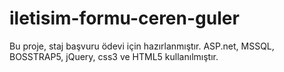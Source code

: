 # iletisim-formu-ceren-guler
Bu proje, staj başvuru ödevi için hazırlanmıştır. ASP.net, MSSQL, BOSSTRAP5, jQuery, css3 ve HTML5 kullanılmıştır.
